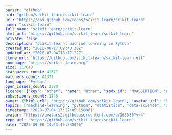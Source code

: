 ```yaml
---
parser: "github"
uid: "github/scikit-learn/scikit-learn"
url: "https://api.github.com/repos/scikit-learn/scikit-learn"
name: "scikit-learn"
full_name: "scikit-learn/scikit-learn"
html_url: "https://github.com/scikit-learn/scikit-learn"
private: false
description: "scikit-learn: machine learning in Python"
created_at: "2010-08-17T09:43:38Z"
updated_at: "2020-07-04T18:17:22Z"
clone_url: "https://github.com/scikit-learn/scikit-learn.git"
homepage: "https://scikit-learn.org"
size: 117040
stargazers_count: 41371
watchers_count: 41371
language: "Python"
open_issues_count: 2380
license: {"key": "other", "name": "Other", "spdx_id": "NOASSERTION", "url": null, "node_id": "MDc6TGljZW5zZTA="}
subscribers_count: 2246
owner: {"html_url": "https://github.com/scikit-learn", "avatar_url": "https://avatars2.githubusercontent.com/u/365630?v=4", "login": "scikit-learn", "type": "Organization"}
topics: ["machine-learning", "python", "statistics", "data-science", "data-analysis"]
timestamp: "2020-07-04 13:22:05.158861"
avatar: "https://avatars2.githubusercontent.com/u/365630?v=4"
repo_url: "https://github.com/scikit-learn/scikit-learn"
date: "2025-09-06 14:23:45.545090"
---
```

